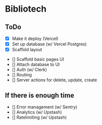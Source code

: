# Bibliotech

## ToDo

- [x] Make it deploy (Vercel)
- [x] Set up database (w/ Vercel Postgres)
- [x] Scaffold layout
- [] Scaffold basic pages UI
- [] Attach database to UI
- [] Auth (w/ Clerk)
- [] Routing
- [] Server actions for delete, update, create

## If there is enough time

- [] Error management (w/ Sentry)
- [] Analytics (w/ Upstash)
- [] Ratelimiting (w/ Upstash)
